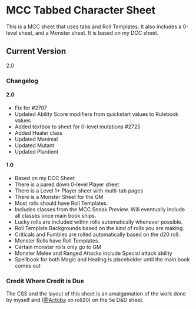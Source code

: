 # MCC Tabbed Character Sheet

This is a MCC sheet that uses tabs and Roll Templates.  It also includes a 0-level sheet, and a Monster sheet.  It is based on my DCC sheet.

## Current Version
2.0

### Changelog

#### 2.0
* Fix for #2707
* Updated Ability Score modifiers from quickstart values to Rulebook values
* Added textbox to sheet for 0-level mutations #2725
* Added Healer class
* Updated Manimal
* Updated Mutant
* Updated Plantient

#### 1.0
* Based on my DCC Sheet
* There is a pared down 0-level Player sheet 
* There is a Level 1+ Player sheet with multi-tab pages
* There is a Monster Sheet for the GM
* Most rolls should have Roll Templates.
* Includes classes from the MCC Sneak Preview.  Will eventually include all classes once main book ships.
* Lucky rolls are included within rolls automatically whenever possible.
* Roll Template Backgrounds based on the kind of rolls you are making.
* Criticals and Fumbles are rolled automatically based on the d20 roll.
* Monster Rolls have Roll Templates.
* Certain monster rolls only go to GM
* Monster Melee and Ranged Attacks include Special attack ability
* Spellbook for both Magic and Healing is placeholder until the main book comes out

### Credit Where Credit is Due
The CSS and the layout of this sheet is an amalgamation of the work done by myself and ([@Actoba](https://app.roll20.net/users/427494/actoba) on roll20) on the 5e D&D sheet.
